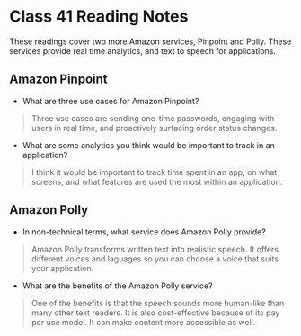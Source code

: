 # Class 41 Reading Notes

These readings cover two more Amazon services, Pinpoint and Polly.  These services provide real time analytics, and text to speech for applications.

## Amazon Pinpoint

- What are three use cases for Amazon Pinpoint?

> Three use cases are sending one-time passwords, engaging with users in real time, and proactively surfacing order status changes.

- What are some analytics you think would be important to track in an application?

> I think it would be important to track time spent in an app, on what screens, and what features are used the most within an application.


## Amazon Polly

- In non-technical terms, what service does Amazon Polly provide?

> Amazon Polly transforms written text into realistic speech. It offers different voices and laguages so you can choose a voice that suits your application.

- What are the benefits of the Amazon Polly service?

> One of the benefits is that the speech sounds more human-like than many other text readers.  It is also cost-effective because of its pay per use model.  It can make content more accessible as well.
